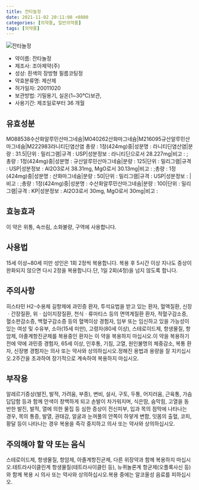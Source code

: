 ```yaml
---
title: 잔타놀정
date: 2021-11-02 20:11:08 +0800
categories: [의약품, 일반의약품]
tags: [의약품]
---
```

![잔타놀정](https://nedrug.mfds.go.kr/pbp/cmn/itemImageDownload/147426395116500080)

- 약이름: 잔타놀정
- 제조사: 조아제약(주)
- 성상: 흰색의 장방형 필름코팅정
- 약효분류명: 제산제
- 허가일자: 20011020
- 보관방법: 기밀용기, 실온(1~30℃)보관, 
- 사용기간: 제조일로부터 36 개월
## 유효성분
M088538수산화알루민산마그네슘|M040262산화마그네슘|M216095규산알루민산마그네슘|M222983라니티딘염산염
총량 : 1정(424mg)중|성분명 : 라니티딘염산염|분량 : 31.5|단위 : 밀리그램|규격 : USP|성분정보 : 라니티딘으로서 28.227mg|비고 : ;총량 : 1정(424mg)중|성분명 : 규산알루민산마그네슘|분량 : 125|단위 : 밀리그램|규격 : USP|성분정보 : Al2O3로서  38.31mg, MgO로서  30.13mg|비고 : ;총량 : 1정(424mg)중|성분명 : 산화마그네슘|분량 : 50|단위 : 밀리그램|규격 : USP|성분정보 : |비고 : ;총량 : 1정(424mg)중|성분명 : 수산화알루민산마그네슘|분량 : 100|단위 : 밀리그램|규격 : KP|성분정보 : Al2O3로서  30mg, MgO로서 30mg|비고 :
## 효능효과
이 약은 위통, 속쓰림, 소화불량, 구역에 사용합니다.
## 사용법
15세 이상~80세 미만 성인은 1회 2정씩 복용합니다. 복용 후 5시간 이상 지나도 증상이 완화되지 않으면 다시 2정을 복용합니다.단, 1일 2회(4정)을 넘지 않도록 합니다.
## 주의사항
히스타민 H2-수용체 길항제에 과민증 환자, 투석요법을 받고 있는 환자, 혈액질환, 신장ㆍ간장질환, 위ㆍ십이지장질환, 천식ㆍ류마티스 등의 면역계질환 환자, 적혈구감소증, 혈소판감소증, 백혈구감소증 등의 혈액이상 경험자, 임부 또는 임신하고 있을 가능성이 있는 여성 및 수유부, 소아(15세 미만), 고령자(80세 이상), 스테로이드제, 항생물질, 항암제, 아졸계항진균제를 복용중인 환자는 이 약을 복용하지 마십시오.이 약을 복용하기 전에 약에 과민증 경험자, 65세 이상, 인후통, 기침, 고열, 원인불명의 체중감소, 복통 환자, 신장병 경험자는 의사 또는 약사와 상의하십시오.정해진 용법과 용량을 잘 지키십시오.2주간을 초과하여 장기적으로 계속하여 복용하지 마십시오.
## 부작용
알레르기증상(발진, 발적, 가려움, 부종), 변비, 설사, 구토, 두통, 어지러움, 근육통, 가슴답답함 등과 함께 안색이 창백하게 되고 손발이 차가워지며, 식은땀, 숨막힘, 고열을 동반한 발진, 발적, 열에 의한 물집 등 심한 증상이 전신피부, 입과 목의 점막에 나타나는 경우, 목의 통증, 발열, 권태감, 얼굴과 눈꺼풀의 안쪽이 하얗게 변함, 잇몸의 출혈, 코피, 황달 등이 나타나는 경우 복용을 즉각 중지하고 의사 또는 약사와 상의하십시오.
## 주의해야 할 약 또는 음식
스테로이드제, 항생물질, 항암제, 아졸계항진균제, 다른 위장약과 함께 복용하지 마십시오.테트라사이클린계 항생물질(테트라사이클린 등), 뉴퀴놀론계 항균제(오플록사신 등)와 함께 복용 시 의사 또는 약사와 상의하십시오.복용 중에는 알코올성 음료를 피하십시오.
